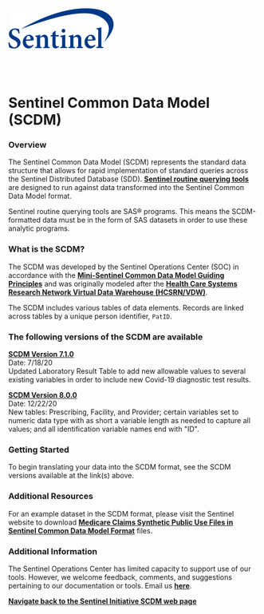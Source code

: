 ![alt text](resources/logo.png)

<br>
<br>

# Sentinel Common Data Model (SCDM)<br>  

### Overview<br>  

The Sentinel Common Data Model (SCDM) represents the standard data structure that allows for rapid implementation of standard queries across the Sentinel Distributed Database (SDD). [<b>Sentinel routine querying tools</b>](https://dev.sentinelsystem.org/projects/AD/repos/qrp/browse) are designed to run against data transformed into the Sentinel Common Data Model format.

Sentinel routine querying tools are SAS® programs. This means the SCDM-formatted data must be in the form of SAS datasets in order to use these analytic programs.

### What is the SCDM?<br>

The SCDM was developed by the Sentinel Operations Center (SOC) in accordance with the [<b>Mini-Sentinel Common Data Model Guiding Principles</b>](https://www.sentinelinitiative.org/sites/default/files/data/distributed-database/Mini-Sentinel_CommonDataModel_GuidingPrinciples_v1.0_0.pdf) and was originally modeled after the [<b>Health Care Systems Research Network Virtual Data Warehouse (HCSRN/VDW)</b>](http://www.hcsrn.org/en/Tools%20&%20Materials/VDW/).

The SCDM includes various tables of data elements. Records are linked across tables by a unique person identifier, `PatID`.

### The following versions of the SCDM are available<br>

[<b>SCDM Version 7.1.0</b>](https://dev.sentinelsystem.org/projects/SCDM/repos/sentinel_common_data_model/browse?at=SCDM7.1.0)<br>
Date: 7/18/20<br>
Updated Laboratory Result Table to add new allowable values to several existing variables in order to include new Covid-19 diagnostic test results.<br>

[<b>SCDM Version 8.0.0</b>](https://dev.sentinelsystem.org/projects/SCDM/repos/sentinel_common_data_model/browse?at=SCDM8.0.0)<br>
Date: 12/22/20<br>
New tables: Prescribing, Facility, and Provider; certain variables set to numeric data type with as short a variable length as needed to capture all values; and all identification variable names end with "ID".<br>

### Getting Started<br>

To begin translating your data into the SCDM format, see the SCDM versions available at the link(s) above.

### Additional Resources <br>

For an example dataset in the SCDM format, please visit the Sentinel website to download [<b>Medicare Claims Synthetic Public Use Files in Sentinel Common Data Model Format</b>](https://www.sentinelinitiative.org/sentinel/surveillance-tools/software-toolkits/Medicare-SynPUFs-in-SCDM) files.

### Additional Information <br>

The Sentinel Operations Center has limited capacity to support use of our tools. However, we welcome feedback, comments, and suggestions pertaining to our documentation or tools. Email us [<b>here</b>](mailto:info@sentinelsystem.org?subject=Git).  

[<b>Navigate back to the Sentinel Initiative SCDM web page</b>](https://www.sentinelinitiative.org/sentinel/data/distributed-database-common-data-model/sentinel-common-data-model)
